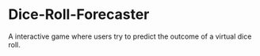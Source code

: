 # Dice-Roll-Forecaster
A  interactive game where users try to predict the outcome of a virtual dice roll.
